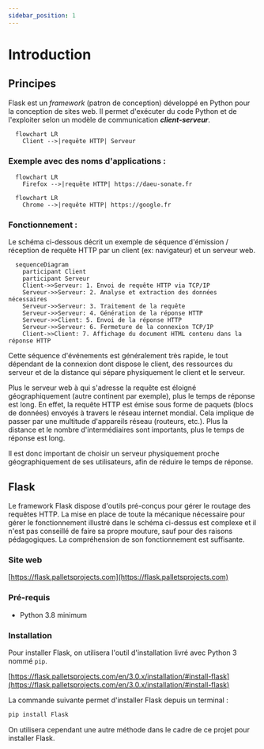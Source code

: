 ```yaml
---
sidebar_position: 1
---
```


# Introduction

## Principes

Flask est un *framework* (patron de conception) développé en Python pour la conception de sites web.
Il permet d'exécuter du code Python et de l'exploiter selon un modèle de communication ***client-serveur***.

```mermaid
  flowchart LR
    Client -->|requête HTTP| Serveur
```

### Exemple avec des noms d'applications :

```mermaid
  flowchart LR
    Firefox -->|requête HTTP| https://daeu-sonate.fr
```

```mermaid
  flowchart LR
    Chrome -->|requête HTTP| https://google.fr
```

### Fonctionnement :

Le schéma ci-dessous décrit un exemple de séquence d'émission / réception de requête HTTP par un client (ex: navigateur) et un serveur web.

```mermaid
  sequenceDiagram
    participant Client
    participant Serveur
    Client->>Serveur: 1. Envoi de requête HTTP via TCP/IP
    Serveur->>Serveur: 2. Analyse et extraction des données nécessaires
    Serveur->>Serveur: 3. Traitement de la requête
    Serveur->>Serveur: 4. Génération de la réponse HTTP
    Serveur->>Client: 5. Envoi de la réponse HTTP
    Serveur->>Serveur: 6. Fermeture de la connexion TCP/IP
    Client->>Client: 7. Affichage du document HTML contenu dans la réponse HTTP
```

Cette séquence d'événements est généralement très rapide, le tout dépendant de la connexion dont dispose le client, des ressources du serveur et de la distance qui sépare physiquement le client et le serveur.

Plus le serveur web à qui s'adresse la requête est éloigné géographiquement (autre continent par exemple), plus le temps de réponse est long. En effet, la requête HTTP est émise sous forme de paquets (blocs de données) envoyés à travers le réseau internet mondial. Cela implique de passer par une multitude d'appareils réseau (routeurs, etc.). Plus la distance et le nombre d'intermédiaires sont importants, plus le temps de réponse est long.

Il est donc important de choisir un serveur physiquement proche géographiquement de ses utilisateurs, afin de réduire le temps de réponse.

## Flask

Le framework Flask dispose d'outils pré-conçus pour gérer le routage des requêtes HTTP. La mise en place de toute la mécanique nécessaire pour gérer le fonctionnement illustré dans le schéma ci-dessus est complexe et il n'est pas conseillé de faire sa propre mouture, sauf pour des raisons pédagogiques. La compréhension de son fonctionnement est suffisante.

### Site web

[https://flask.palletsprojects.com](https://flask.palletsprojects.com)

### Pré-requis

- Python 3.8 minimum

### Installation

Pour installer Flask, on utilisera l'outil d'installation livré avec Python 3 nommé `pip`.

[https://flask.palletsprojects.com/en/3.0.x/installation/#install-flask](https://flask.palletsprojects.com/en/3.0.x/installation/#install-flask)

La commande suivante permet d'installer Flask depuis un terminal :

```bash
pip install Flask
```

On utilisera cependant une autre méthode dans le cadre de ce projet pour installer Flask.
